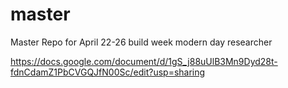 # master
Master Repo for April 22-26 build week modern day researcher


https://docs.google.com/document/d/1gS_j88uUlB3Mn9Dyd28t-fdnCdamZ1PbCVGQJfN00Sc/edit?usp=sharing
